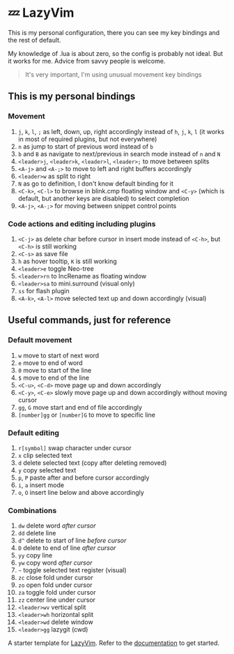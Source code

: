 # 💤 LazyVim

This is my personal configuration, there you can see my key bindings and the rest of default.

My knowledge of .lua is about zero, so the config is probably not ideal. But it works for me.
Advice from savvy people is welcome.

> It's very important, I'm using unusual movement key bindings

## This is my personal bindings

### Movement

1. `j`, `k`, `l`, `;` as left, down, up, right accordingly instead of `h`, `j`, `k`, `l` (it works in most of required plugins, but not everywhere)
2. `n` as jump to start of previous word instead of `b`
3. `b` and `B` as navigate to next/previous in search mode instead of `n` and `N`
4. `<leader>j`, `<leader>k`, `<leader>l`, `<leader>;` to move between splits
5. `<A-j>` and `<A-;>` to move to left and right buffers accordingly
6. `<leader>w` as split to right
7. `N` as go to definition, I don't know default binding for it
8. `<C-k>`, `<C-l>` to browse in blink.cmp floating window and `<C-y>` (which is default, but another keys are disabled) to select completion
9. `<A-j>`, `<A-;>` for moving between snippet control points

### Code actions and editing including plugins

1. `<C-j>` as delete char before cursor in insert mode instead of `<C-h>`, but `<C-h>` is still working
2. `<C-s>` as save file
3. `h` as hover tooltip, `K` is still working
4. `<leader>e` toggle Neo-tree
5. `<leader>rn` to IncRename as floating window
6. `<leader>sa` to mini.surround (visual only)
7. `ss` for flash plugin
8. `<A-k>`, `<A-l>` move selected text up and down accordingly (visual)

## Useful commands, just for reference

### Default movement

1. `w` move to start of next word
2. `e` move to end of word
3. `0` move to start of the line
4. `$` move to end of the line
5. `<C-u>`, `<C-d>` move page up and down accordingly
6. `<C-y>`, `<C-e>` slowly move page up and down accordingly without moving cursor
7. `gg`, `G` move start and end of file accordingly
8. `[number]gg` or `[number]G` to move to specific line

### Default editing

1. `r[symbol]` swap character under cursor
2. `x` clip selected text
3. `d` delete selected text (copy after deleting removed)
4. `y` copy selected text
5. `p`, `P` paste after and before cursor accordingly
6. `i`, `a` insert mode
7. `o`, `O` insert line below and above accordingly

### Combinations

1. `dw` delete word _after cursor_
2. `dd` delete line
3. `d^` delete to start of line _before cursor_
4. `D` delete to end of line _after cursor_
5. `yy` copy line
6. `yw` copy word _after cursor_
7. `~` toggle selected text register (visual)
8. `zc` close fold under cursor
9. `zo` open fold under cursor
10. `za` toggle fold under cursor
11. `zz` center line under cursor
12. `<leader>wv` vertical split
13. `<leader>wh` horizontal split
14. `<leader>wd` delete window
15. `<leader>gg` lazygit (cwd)

A starter template for [LazyVim](https://github.com/LazyVim/LazyVim).
Refer to the [documentation](https://lazyvim.github.io/installation) to get started.
